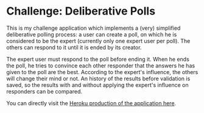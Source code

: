 # Challenge: Deliberative Polls

This is my challenge application which implements a (very) simplified deliberative polling process: a user can create a poll, on which he is considered to be the expert (currently only one expert user per poll). The others can respond to it until it is ended by its creator.

The expert user must respond to the poll before ending it. When he ends the poll, he tries to convince each other responder that the answers he has given to the poll are the best. According to the expert's influence, the others will change their mind or not. An history of the results before validation is saved, so the results with and without applying the expert's influence on responders can be compared.

You can directly visit the [Heroku production of the application here](http://deliberativepolls.herokuapp.com).
